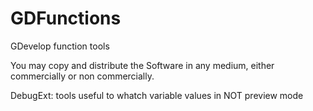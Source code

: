 # GDFunctions
GDevelop function tools

You may copy and distribute the Software in any medium, either commercially or non commercially.

DebugExt: tools useful to whatch variable values in NOT preview mode
